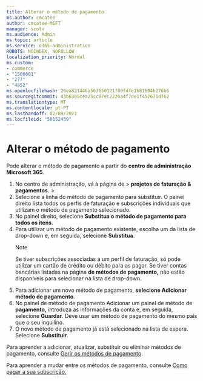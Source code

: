 ```yaml
---
title: Alterar o método de pagamento
ms.author: cmcatee
author: cmcatee-MSFT
manager: scotv
ms.audience: Admin
ms.topic: article
ms.service: o365-administration
ROBOTS: NOINDEX, NOFOLLOW
localization_priority: Normal
ms.custom:
- commerce
- "1500001"
- "277"
- "4852"
ms.openlocfilehash: 28ea821446a563650121f80fdfe1b81604b276b6
ms.sourcegitcommit: 43b6305cea25cc87ec2226a4f7de1f452671d762
ms.translationtype: MT
ms.contentlocale: pt-PT
ms.lasthandoff: 02/09/2021
ms.locfileid: "50152439"
---
```

# <a name="change-payment-method"></a>Alterar o método de pagamento

Pode alterar o método de pagamento a partir do **centro de administração Microsoft 365**.
  
1. No centro de administração, vá à página de  >  **projetos de faturação & pagamentos.**  >  [](https://go.microsoft.com/fwlink/p/?linkid=2018806)
2. Selecione a linha do método de pagamento para substituir. O painel direito lista todos os perfis de faturação e subscrições individuais que utilizam o método de pagamento selecionado.
3. No painel direito, selecione **Substitua o método de pagamento para todos os itens**.
4. Para utilizar um método de pagamento existente, escolha um da lista de drop-down e, em seguida, selecione **Substitua**.
    > [!NOTE]
    > Se tiver subscrições associadas a um perfil de faturação, só pode utilizar um cartão de crédito ou débito para as pagar. Se tiver contas bancárias listadas na página **de métodos de pagamento,** não estão disponíveis para selecionar na lista de drop-down.
5. Para adicionar um novo método de pagamento, **selecione Adicionar método de pagamento**.
6. No painel de método de pagamento Adicionar um painel de método de **pagamento,** introduza as informações da conta e, em seguida, selecione **Guardar**. Deve usar um método de pagamento do mesmo país que o seu inquilino.
7. O novo método de pagamento já está selecionado na lista de espera. Selecione **Substituir**.

Para aprender a adicionar, atualizar, substituir ou eliminar métodos de pagamento, consulte [Gerir os métodos de pagamento](https://docs.microsoft.com/microsoft-365/commerce/billing-and-payments/manage-payment-methods).

Para aprender a mudar entre os métodos de pagamento, consulte [Como pagar a sua subscrição.](https://docs.microsoft.com/microsoft-365/commerce/billing-and-payments/pay-for-your-subscription)